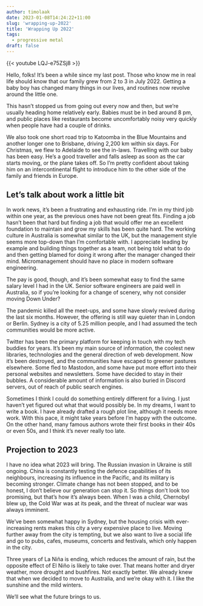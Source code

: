```yaml
---
author: timolaak
date: 2023-01-08T14:24:22+11:00
slug: 'wrapping-up-2022'
title: 'Wrapping Up 2022'
tags:
  - progressive metal
draft: false
---
```


{{< youtube LQJ-e75ZSj8 >}}

Hello, folks! It’s been a while since my last post. Those who know me in real
life should know that our family grew from 2 to 3 in July 2022. Getting a baby
boy has changed many things in our lives, and routines now revolve around the
little one.

This hasn’t stopped us from going out every now and then, but we’re usually
heading home relatively early. Babies must be in bed around 8 pm, and public
places like restaurants become uncomfortably noisy very quickly when people have
had a couple of drinks.

We also took one short road trip to Katoomba in the Blue Mountains and another
longer one to Brisbane, driving 2,200 km within six days. For Christmas, we flew
to Adelaide to see the in-laws. Travelling with our baby has been easy. He’s a
good traveller and falls asleep as soon as the car starts moving, or the plane
takes off. So I’m pretty confident about taking him on an intercontinental
flight to introduce him to the other side of the family and friends in Europe.

## Let’s talk about work a little bit

In work news, it’s been a frustrating and exhausting ride. I’m in my third job
within one year, as the previous ones have not been great fits. Finding a job
hasn’t been that hard but finding a job that would offer me an excellent
foundation to maintain and grow my skills has been quite hard. The working
culture in Australia is somewhat similar to the UK, but the management style
seems more top-down than I’m comfortable with. I appreciate leading by example
and building things together as a team, not being told what to do and then
getting blamed for doing it wrong after the manager changed their mind.
Micromanagement should have no place in modern software engineering.

The pay is good, though, and it’s been somewhat easy to find the same salary
level I had in the UK. Senior software engineers are paid well in Australia, so
if you’re looking for a change of scenery, why not consider moving Down Under?

The pandemic killed all the meet-ups, and some have slowly revived during the
last six months. However, the offering is still way quieter than in London or
Berlin. Sydney is a city of 5.25 million people, and I had assumed the tech
communities would be more active.

Twitter has been the primary platform for keeping in touch with my tech buddies
for years. It’s been my main source of information, the coolest new libraries,
technologies and the general direction of web development. Now it’s been
destroyed, and the communities have escaped to greener pastures elsewhere. Some
fled to Mastodon, and some have put more effort into their personal websites and
newsletters. Some have decided to stay in their bubbles. A considerable amount
of information is also buried in Discord servers, out of reach of public search
engines.

Sometimes I think I could do something entirely different for a living. I just
haven’t yet figured out what that would possibly be. In my dreams, I want to
write a book. I have already drafted a rough plot line, although it needs more
work. With this pace, it might take years before I’m happy with the outcome. On
the other hand, many famous authors wrote their first books in their 40s or even
50s, and I think it’s never really too late.

## Projection to 2023

I have no idea what 2023 will bring. The Russian invasion in Ukraine is still
ongoing. China is constantly testing the defence capabilities of its neighbours,
increasing its influence in the Pacific, and its military is becoming stronger.
Climate change has not been stopped, and to be honest, I don’t believe our
generation can stop it. So things don’t look too promising, but that’s how it’s
always been. When I was a child, Chernobyl blew up, the Cold War was at its
peak, and the threat of nuclear war was always imminent.

We’ve been somewhat happy in Sydney, but the housing crisis with ever-increasing
rents makes this city a very expensive place to live. Moving further away from
the city is tempting, but we also want to live a social life and go to pubs,
cafes, museums, concerts and festivals, which only happen in the city.

Three years of La Niña is ending, which reduces the amount of rain, but the
opposite effect of El Niño is likely to take over. That means hotter and dryer
weather, more drought and bushfires. Not exactly better. We already knew that
when we decided to move to Australia, and we’re okay with it. I like the
sunshine and the mild winters.

We’ll see what the future brings to us.
